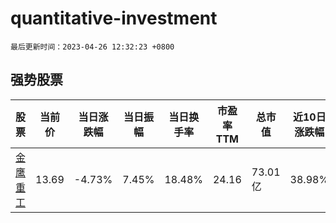 # quantitative-investment

`最后更新时间：2023-04-26 12:32:23 +0800`

## 强势股票

|股票|当前价|当日涨跌幅|当日振幅|当日换手率|市盈率TTM|总市值|近10日涨跌幅|
|----|----|----|----|----|----|----|----|
|[金鹰重工](https://xueqiu.com/S/SZ301048)|13.69|-4.73%|7.45%|18.48%|24.16|73.01亿|38.98%|
